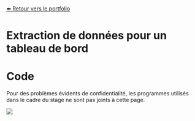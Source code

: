 [:arrow_left: Retour vers le portfolio](https://github.com/ThibaultLanthiez/Portfolio)

# Extraction de données pour un tableau de bord

# Code
Pour des problèmes évidents de confidentialité, les programmes utilisés dans le cadre du stage ne sont pas joints à cette page.  

<img src="https://www.femmesetchallenges.fr/wp-content/uploads/2019/08/cans-sans-signature-recadre-300x240.png"/>
